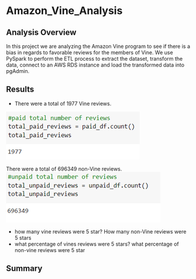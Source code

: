 # Amazon_Vine_Analysis
## Analysis Overview
In this project we are analyzing the Amazon Vine program to see if there is a bias in regards to favorable reviews for the members of Vine. We use PySpark to perform the ETL process to extract the dataset, transform the data, connect to an AWS RDS instance and load the transformed data into pgAdmin.

## Results
* There were a total of 1977 Vine reviews.

 ![alt text](https://github.com/amarks5/Amazon_Vine_Analysis/blob/main/images/vine_reviews_count.PNG)
 
 There were a total of 696349 non-Vine reviews.
 ![alt text](https://github.com/amarks5/Amazon_Vine_Analysis/blob/main/images/non_members_reviews_count.PNG)
  
* how many vine reviews were 5 star? How many non-Vine reviews were 5 stars
* what percentage of vines reviews were 5 stars? what percentage of non-vine reviews were 5 star

## Summary
